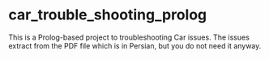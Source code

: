 # car_trouble_shooting_prolog
This is a Prolog-based project to troubleshooting Car issues.
The issues extract from the PDF file which is in Persian, but you do not need it anyway.
